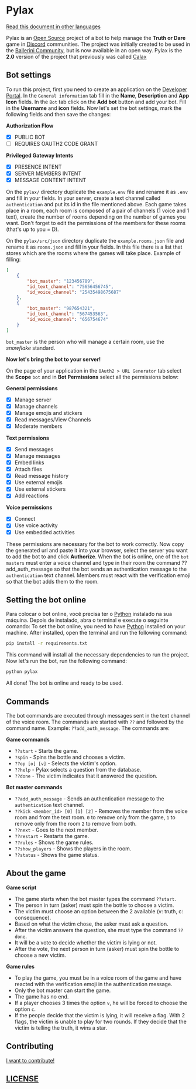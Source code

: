 # Pylax

[Read this document in other languages](doc/docs/global_docs.md)

Pylax is an [Open Source](https://en.wikipedia.org/wiki/Open_source) project of a bot to help manage the **Truth or Dare** game in [Discord](https://discord.com/) communities. The project was initially created to be used in the [Ballerini Community](https://discord.gg/wagxzStdcR), but is now available in an open way. Pylax is the **2.0** version of the project that previously was called [Calax](https://en.wikipedia.org/wiki/Truth_or_Dare_(2018_film))

## Bot settings
To run this project, first you need to create an application on the [Developer Portal](https://discord.com/developers/applications). In the `General information` tab fill in the **Name**, **Description** and **App Icon** fields. In the `Bot` tab click on the **Add bot** button and add your bot. Fill in the **Username** and **icon** fields. Now let's set the bot settings, mark the following fields and then save the changes:

**Authorization Flow**
- [X] PUBLIC BOT
- [ ] REQUIRES OAUTH2 CODE GRANT

**Privileged Gateway Intents**
- [X] PRESENCE INTENT
- [X] SERVER MEMBERS INTENT
- [X] MESSAGE CONTENT INTENT

On the `pylax/` directory duplicate the `example.env` file and rename it as `.env` and fill in your fields.
In your server, create a text channel called `authentication` and put its id in the file mentioned above. Each game takes place in a room, each room is composed of a pair of channels (1 voice and 1 text), create the number of rooms depending on the number of games you want. Don't forget to edit the permissions of the members for these rooms (that's up to you = D).

On the `pylax/src/json` directory duplicate the `example.rooms.json` file and rename it as `rooms.json` and fill in your fields.
In this file there is a list that stores which are the rooms where the games will take place. Example of filling:
```json
[
    {
        "bot_master": "123456789",
        "id_text_channel": "75656456745",
        "id_voice_channel": "25435498675687"
    },
    {
        "bot_master": "987654321",
        "id_text_channel": "567453563",
        "id_voice_channel": "656754674"
    }
]
```
`bot_master` is the person who will manage a certain room, use the *snowflake* standard.

**Now let's bring the bot to your server!**

On the page of your application in the `OAuth2 > URL Generator` tab select the **Scope** `bot` and in **Bot Permissions** select all the permissions below:

**General permissions**
- [X] Manage server
- [X] Manage channels
- [X] Manage emojis and stickers
- [X] Read messages/View Channels
- [X] Moderate members

**Text permissions**
- [X] Send messages
- [X] Manage messages
- [X] Embed links
- [X] Attach files
- [X] Read message history
- [X] Use external emojis
- [X] Use external stickers
- [X] Add reactions

**Voice permissions**
- [X] Connect
- [X] Use voice activity
- [X] Use embedded activities

These permissions are necessary for the bot to work correctly. Now copy the generated url and paste it into your browser, select the server you want to add the bot to and click **Authorize**. When the bot is online, one of the `bot masters` must enter a voice channel and type in their room the command ??add_auth_message so that the bot sends an authentication message to the `authentication` text channel. Members must react with the verification emoji so that the bot adds them to the room.

## Setting the bot online
Para colocar o bot online, você precisa ter o [Python](https://www.python.org/downloads/) instalado na sua máquina. Depois de instalado, abra o terminal e execute o seguinte comando:
To set the bot online, you need to have [Python](https://www.python.org/downloads/) installed on your machine. After installed, open the terminal and run the following command:
```bash
pip install -r requirements.txt
```
This command will install all the necessary dependencies to run the project. Now let's run the bot, run the following command:
```bash
python pylax
```
All done! The bot is online and ready to be used.

## Commands
The bot commands are executed through messages sent in the text channel of the voice room. The commands are started with `??` and followed by the command name. Example: `??add_auth_message`. The commands are:

**Game commands**
- `??start` - Starts the game.
- `?spin` - Spins the bottle and chooses a victim.
- `??op [o] [v]` - Selects the victim's option.
- `??help` - Pylax selects a question from the database.
- `??done` - The victim indicates that it answered the question.

**Bot master commands**
- `??add_auth_message` - Sends an authentication message to the `authentication` text channel.
- `??kick <member_id> [0] [1] [2]` - Removes the member from the voice room and from the text room. `0` to remove only from the game, `1` to remove only from the room `2` to remove from both.
- `??next` - Goes to the next member.
- `??restart` - Restarts the game.
- `??rules` - Shows the game rules.
- `??show_players` - Shows the players in the room.
- `??status` - Shows the game status.

## About the game
**Game script**
- The game starts when the bot master types the command `??start`.
- The person in turn (asker) must spin the bottle to choose a victim.
- The victim must choose an option between the 2 available (v: truth, c: consequence).
- Based on what the victim chose, the asker must ask a question.
- After the victim answers the question, she must type the command `??done`.
- It will be a vote to decide whether the victim is lying or not.
- After the vote, the next person in turn (asker) must spin the bottle to choose a new victim.

**Game rules**
- To play the game, you must be in a voice room of the game and have reacted with the verification emoji in the authentication message.
- Only the bot master can start the game.
- The game has no end.
- If a player chooses 3 times the option `v`, he will be forced to choose the option `c`.
- If the people decide that the victim is lying, it will receive a flag. With 2 flags, the victim is unable to play for two rounds. If they decide that the victim is telling the truth, it wins a star.

## Contributing
[I want to contribute!](doc/docs/en/contributing.md)

## [LICENSE](LICENSE)
